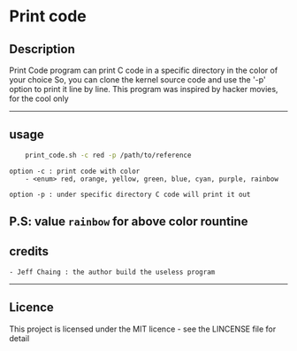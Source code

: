 # Print code 

## Description
Print Code program can print C code in a specific directory in the color of your choice	
So, you can clone the kernel source code and use the '-p' option to print it line by line. This program was inspired by hacker movies, for the cool only

---

## usage 
```bash
	print_code.sh -c red -p /path/to/reference 
```
	option -c : print code with color 
		- <enum> red, orange, yellow, green, blue, cyan, purple, rainbow
	
	option -p : under specific directory C code will print it out 

P.S: value `rainbow` for above color rountine
---

## credits 
	- Jeff Chaing : the author build the useless program
---

## Licence 
This project is licensed under the MIT licence - see the LINCENSE file for detail
